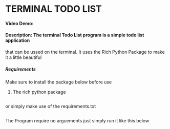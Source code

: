 # TERMINAL TODO LIST
#### Video Demo:  <URL HERE>
#### Description: The terminal Todo List program is a simple todo list application 
that can be ussed on the terminal. It uses the Rich Python Package to make it a little beautiful

##### Requirements
Make sure to install the package below before use
1. The rich python package 
```pip install rich
```
or simply make use of the requirements.txt 
```python3 -r requirements.txt
```

The Program require no arguements
just simply run it like this below
```python3 project.py
```
